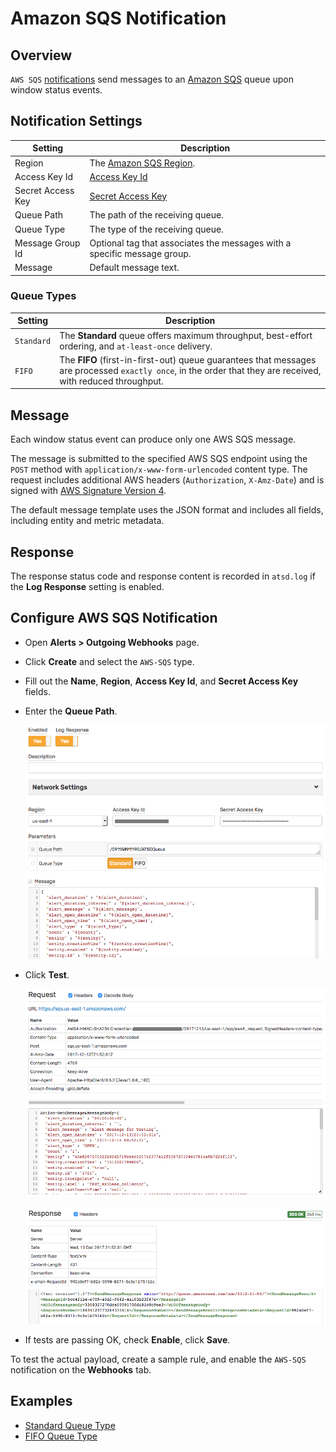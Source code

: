 # Amazon SQS Notification

## Overview

`AWS SQS` [notifications](../notifications/README.md) send messages to an [Amazon SQS](https://docs.aws.amazon.com/AWSSimpleQueueService/latest/APIReference/API_SendMessage.html) queue upon window status events.

## Notification Settings

|**Setting**|**Description**|
|---|---|
|Region|The [Amazon SQS Region](https://docs.aws.amazon.com/general/latest/gr/rande.html#sqs_region).|
|Access Key Id|[Access Key Id](https://docs.aws.amazon.com/general/latest/gr/aws-sec-cred-types.html#access-keys-and-secret-access-keys)|
|Secret Access Key|[Secret Access Key](https://docs.aws.amazon.com/general/latest/gr/aws-sec-cred-types.html#access-keys-and-secret-access-keys)|
|Queue Path|The path of the receiving queue.|
|Queue Type|The type of the receiving queue.|
|Message Group Id|Optional tag that associates the messages with a specific message group.|
|Message|Default message text.|

### Queue Types

|**Setting**|**Description**|
|---|---|
|`Standard`|The **Standard** queue offers maximum throughput, best-effort ordering, and `at-least-once` delivery.|
|`FIFO`|The **FIFO** (first-in-first-out) queue guarantees that messages are processed `exactly once`, in the order that they are received, with reduced throughput.|

## Message

Each window status event can produce only one AWS SQS message.

The message is submitted to the specified AWS SQS endpoint using the `POST` method with `application/x-www-form-urlencoded` content type. The request includes additional AWS headers (`Authorization`, `X-Amz-Date`) and is signed with [AWS Signature Version 4](https://docs.aws.amazon.com/general/latest/gr/signature-version-4.html).

The default message template uses the JSON format and includes all fields, including entity and metric metadata.

## Response

The response status code and response content is recorded in `atsd.log` if the **Log Response** setting is enabled.

## Configure AWS SQS Notification

* Open **Alerts > Outgoing Webhooks** page.
* Click **Create** and select the `AWS-SQS` type.
* Fill out the **Name**, **Region**, **Access Key Id**, and **Secret Access Key** fields.
* Enter the **Queue Path**.

  ![](./images/aws_sqs_config.png)

* Click **Test**.

   ![](./images/aws_sqs_test_request.png)

   ![](./images/aws_sqs_test_response.png)

* If tests are passing OK, check **Enable**, click **Save**.

To test the actual payload, create a sample rule, and enable the `AWS-SQS` notification on the **Webhooks** tab.

## Examples

* [Standard Queue Type](aws-sqs-standard.md)
* [FIFO Queue Type](aws-sqs-fifo.md)
